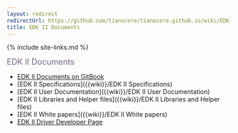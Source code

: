 ```yaml
---
layout: redirect
redirectUrl: https://github.com/tianocore/tianocore.github.io/wiki/EDK-II-Documents 
title: EDK II Documents
---
```

{% include site-links.md %}

<MTMarkdownOptions output='html4'>
<font color="#776688" size="4">
EDK II Documents
</font>
</MTMarkdownOptions>

* <a href="https://www.gitbook.com/@edk2-docs">EDK II Documents on GitBook</a>  
* [EDK II Specifications]({{wiki}}/EDK II Specifications) <BR>
* [EDK II User Documentation]({{wiki}}/EDK II User Documentation)<BR>
* [EDK II Libraries and Helper files]({{wiki}}/EDK II Libraries and Helper files)<BR>
* [EDK II White papers]({{wiki}}/EDK II White papers)<BR>
* [EDK II Driver Developer Page]({{wiki}}/Driver-Developer)<BR>

